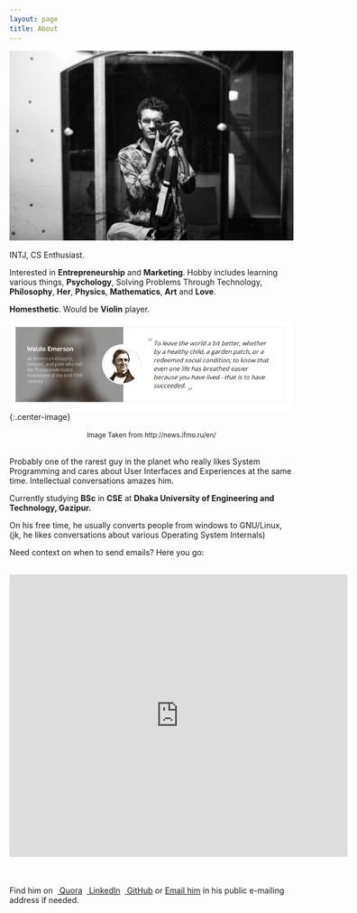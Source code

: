 ```yaml
---
layout: page
title: About
---
```


<p align="center"> 
<img src="/post_images/ove.jpg">
</p>

INTJ, CS Enthusiast.

Interested in **Entrepreneurship** and **Marketing**. Hobby includes learning various things, **Psychology**, Solving Problems Through Technology, **Philosophy**, **Her**, **Physics**, **Mathematics**, **Art** and **Love**.

**Homesthetic**. Would be **Violin** player.

![Favourite Quote: To leave the world a bit better, whether by a healthy child, a graden pathch, or a redeemed social condition; to know that even one life has breathed easier because you have lived - that is to have succeeded](/post_images/about/itmo.png){:.center-image}
<center> <small>Image Taken from http://news.ifmo.ru/en/</small> </center> <br>

Probably one of the rarest guy in the planet who really likes System Programming and cares about User Interfaces and Experiences at the same time. Intellectual conversations amazes him.

Currently studying **BSc** in **CSE** at **Dhaka University of Engineering and Technology, Gazipur.**

On his free time, he usually converts people from windows to GNU/Linux, (jk, he likes conversations about various Operating System Internals)

Need context on when to send emails? Here you go:

<br>
<center>
    <iframe src="https://calendar.google.com/calendar/embed?height=500&amp;wkst=1&amp;bgcolor=%23ffffff&amp;ctz=Asia%2FDhaka&amp;src=ZWgydDE2YzB2YmwxYXBxNmlwNjhtMzl2cHNAZ3JvdXAuY2FsZW5kYXIuZ29vZ2xlLmNvbQ&amp;color=%23E67C73&amp;showPrint=0&amp;showTabs=0&amp;showCalendars=0&amp;showNav=0&amp;title=Lockdown%20Leisure%20and%20Programming%20Contests%20" style="border-width:0" width="600" height="500" frameborder="0" scrolling="no"></iframe>
</center>

<br>
<br>

 
Find him on &nbsp;<a href="https://www.quora.com/profile/Ove-Bepari"><i class="fab fa-quora" style='color:#C6262F'></i> Quora</a>  &nbsp;<a href="https://linkedin.com/in/ovebepari"><i class="fab fa-linkedin" style='color:#007CB2'></i> LinkedIn</a> &nbsp;<a href="https://www.github.com/ovebepari"><i class="fab fa-github"></i> GitHub</a> or <a href="mailto:codovi71@gmail.com"> <i class="fa fa-envelope"></i> Email him</a> in his public e-mailing address if needed. 
